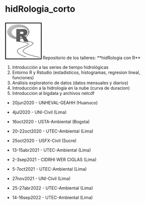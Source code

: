 # hidRologia_corto <p>
<img src="https://github.com/hydrocodes/hidRologia_corto/blob/master/logoR1.jpg" width="120">
Repositorio de los talleres: **hidRologia con R**<p>

1. Introducción a las series de tiempo hidrológicas
2. Entorno R y Rstudio (estadisticos, histogramas, regresion lineal, funciones)
3. Análisis exploratorio de datos (datos mensuales y diarios)
4. Introducción a la hidrología en la nube (curva de duracion) 
5. Introduccion al bigdata y archivos netcdf<p>
  
- 20jun2020 - UNHEVAL-GEAHH (Huanuco)<p>
- 4jul2020 - UNI-Civil (Lima)<p>
- 16oct2020 - USTA-Ambiental (Bogota)<p>
- 20-22oct2020 - UTEC-Ambiental (Lima)<p>
- 25oct2020 - USFX-Civil (Sucre)<p>
- 13-15abr2021 - UTEC-Ambiental (Lima)<p>
- 2-3sep2021 - CIDRHI WER CIGLAS (Lima)<p>
- 5-7oct2021 - UTEC-Ambiental (Lima)<p>
- 27nov2021 - UNI-Civil (Lima)<p>
- 25-27abr2022 - UTEC-Ambiental (Lima)<p>
- 14-16sep2022 - UTEC-Ambiental (Lima)
